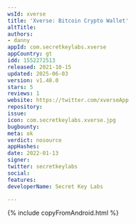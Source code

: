 ```yaml
---
wsId: xverse
title: 'Xverse: Bitcoin Crypto Wallet'
altTitle: 
authors:
- danny
appId: com.secretkeylabs.xverse
appCountry: gt
idd: 1552272513
released: 2021-10-15
updated: 2025-06-03
version: v1.48.0
stars: 5
reviews: 1
website: https://twitter.com/xverseApp
repository: 
issue: 
icon: com.secretkeylabs.xverse.jpg
bugbounty: 
meta: ok
verdict: nosource
appHashes: 
date: 2022-01-13
signer: 
twitter: secretkeylabs
social: 
features: 
developerName: Secret Key Labs

---
```


{% include copyFromAndroid.html %}

